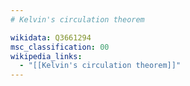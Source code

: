 ```yaml
---
# Kelvin's circulation theorem

wikidata: Q3661294
msc_classification: 00
wikipedia_links:
  - "[[Kelvin's circulation theorem]]"
---
```

